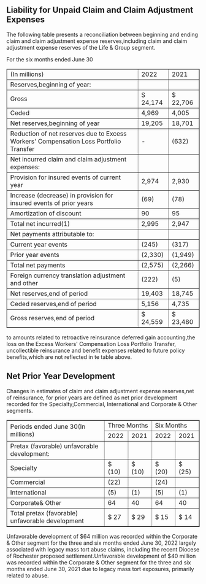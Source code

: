 ## Liability for Unpaid Claim and Claim Adjustment Expenses

The following table presents a reconciliation between beginning and ending claim and claim adjustment expense reserves,including claim and claim adjustment expense reserves of the Life & Group segment.

For the six months ended June 30


<table border="1" ><tr>
<td colspan="1" rowspan="1">(In millions)</td>
<td colspan="1" rowspan="1">2022</td>
<td colspan="1" rowspan="1">2021</td>
</tr><tr>
<td colspan="1" rowspan="1">Reserves,beginning of year:</td>
<td colspan="1" rowspan="1"></td>
<td colspan="1" rowspan="1"></td>
</tr><tr>
<td colspan="1" rowspan="1">Gross</td>
<td colspan="1" rowspan="1">S 24,174</td>
<td colspan="1" rowspan="1">&#36; 22,706</td>
</tr><tr>
<td colspan="1" rowspan="1">Ceded</td>
<td colspan="1" rowspan="1">4,969</td>
<td colspan="1" rowspan="1">4,005</td>
</tr><tr>
<td colspan="1" rowspan="1">Net reserves,beginning of year</td>
<td colspan="1" rowspan="1">19,205</td>
<td colspan="1" rowspan="1">18,701</td>
</tr><tr>
<td colspan="1" rowspan="1">Reduction of net reserves due to Excess Workers' Compensation Loss Portfolio Transfer</td>
<td colspan="1" rowspan="1">-</td>
<td colspan="1" rowspan="1">(632)</td>
</tr><tr>
<td colspan="1" rowspan="1">Net incurred claim and claim adjustment expenses:</td>
<td colspan="1" rowspan="1"></td>
<td colspan="1" rowspan="1"></td>
</tr><tr>
<td colspan="1" rowspan="1">Provision for insured events of current year</td>
<td colspan="1" rowspan="1">2,974</td>
<td colspan="1" rowspan="1">2,930</td>
</tr><tr>
<td colspan="1" rowspan="1">Increase (decrease) in provision for insured events of prior years</td>
<td colspan="1" rowspan="1">(69)</td>
<td colspan="1" rowspan="1">(78)</td>
</tr><tr>
<td colspan="1" rowspan="1">Amortization of discount</td>
<td colspan="1" rowspan="1">90</td>
<td colspan="1" rowspan="1">95</td>
</tr><tr>
<td colspan="1" rowspan="1">Total net incurred(1)</td>
<td colspan="1" rowspan="1">2,995</td>
<td colspan="1" rowspan="1">2,947</td>
</tr><tr>
<td colspan="1" rowspan="1">Net payments attributable to:</td>
<td colspan="1" rowspan="1"></td>
<td colspan="1" rowspan="1"></td>
</tr><tr>
<td colspan="1" rowspan="1">Current year events</td>
<td colspan="1" rowspan="1">(245)</td>
<td colspan="1" rowspan="1">(317)</td>
</tr><tr>
<td colspan="1" rowspan="1">Prior year events</td>
<td colspan="1" rowspan="1">(2,330)</td>
<td colspan="1" rowspan="1">(1,949)</td>
</tr><tr>
<td colspan="1" rowspan="1">Total net payments</td>
<td colspan="1" rowspan="1">(2,575)</td>
<td colspan="1" rowspan="1">(2,266)</td>
</tr><tr>
<td colspan="1" rowspan="1">Foreign currency translation adjustment and other</td>
<td colspan="1" rowspan="1">(222)</td>
<td colspan="1" rowspan="1">(5)</td>
</tr><tr>
<td colspan="1" rowspan="1">Net reserves,end of period</td>
<td colspan="1" rowspan="1">19,403</td>
<td colspan="1" rowspan="1">18,745</td>
</tr><tr>
<td colspan="1" rowspan="1">Ceded reserves,end of period</td>
<td colspan="1" rowspan="1">5,156</td>
<td colspan="1" rowspan="1">4,735</td>
</tr><tr>
<td colspan="1" rowspan="1">Gross reserves,end of period</td>
<td colspan="1" rowspan="1">&#36; 24,559</td>
<td colspan="1" rowspan="1">&#36; 23,480</td>
</tr></table>

to amounts related to retroactive reinsurance deferred gain accounting,the loss on the Excess Workers' Compensation Loss Portfolio Transfer, uncollectible reinsurance and benefit expenses related to future policy benefits,which are not reflected in te table above.

## Net Prior Year Development

Changes in estimates of claim and claim adjustment expense reserves,net of reinsurance, for prior years are defined as net prior development recorded for the Specialty,Commercial, International and Corporate & Other segments.


<table border="1" ><tr>
<td colspan="1" rowspan="2">Periods ended June 30(In millions)</td>
<td colspan="2" rowspan="1">Three Months</td>
<td colspan="2" rowspan="1">Six Months</td>
</tr><tr>
<td colspan="1" rowspan="1">2022</td>
<td colspan="1" rowspan="1">2021</td>
<td colspan="1" rowspan="1">2022</td>
<td colspan="1" rowspan="1">2021</td>
</tr><tr>
<td colspan="1" rowspan="1">Pretax (favorable) unfavorable development:</td>
<td colspan="1" rowspan="1"></td>
<td colspan="1" rowspan="1"></td>
<td colspan="1" rowspan="1"></td>
<td colspan="1" rowspan="1"></td>
</tr><tr>
<td colspan="1" rowspan="1">Specialty</td>
<td colspan="1" rowspan="1">&#36; (10)</td>
<td colspan="1" rowspan="1">&#36; (10)</td>
<td colspan="1" rowspan="1">&#36; (20)</td>
<td colspan="1" rowspan="1">&#36; (25)</td>
</tr><tr>
<td colspan="1" rowspan="1">Commercial</td>
<td colspan="1" rowspan="1">(22)</td>
<td colspan="1" rowspan="1"></td>
<td colspan="1" rowspan="1">(24)</td>
<td colspan="1" rowspan="1"></td>
</tr><tr>
<td colspan="1" rowspan="1">International</td>
<td colspan="1" rowspan="1">(5)</td>
<td colspan="1" rowspan="1">(1)</td>
<td colspan="1" rowspan="1">(5)</td>
<td colspan="1" rowspan="1">(1)</td>
</tr><tr>
<td colspan="1" rowspan="1">Corporate& Other</td>
<td colspan="1" rowspan="1">64</td>
<td colspan="1" rowspan="1">40</td>
<td colspan="1" rowspan="1">64</td>
<td colspan="1" rowspan="1">40</td>
</tr><tr>
<td colspan="1" rowspan="1">Total pretax (favorable) unfavorable development</td>
<td colspan="1" rowspan="1">&#36; 27</td>
<td colspan="1" rowspan="1">&#36; 29</td>
<td colspan="1" rowspan="1">&#36; 15</td>
<td colspan="1" rowspan="1">&#36; 14</td>
</tr></table>

Unfavorable development of &#36;64 million was recorded within the Corporate & Other segment for the three and six months ended June 30, 2022 largely associated with legacy mass tort abuse claims, including the recent Diocese of Rochester proposed settlement.Unfavorable development of &#36;40 million was recorded within the Corporate & Other segment for the three and six months ended June 30, 2021 due to legacy mass tort exposures, primarily related to abuse.

